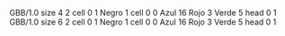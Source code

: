 <gs-board> GBB/1.0
size 4 2
cell 0 1 Negro 1 
cell 0 0 Azul 16 Rojo 3 Verde 5 
head 0 1
 </gs-board>
<gs-board> GBB/1.0
size 6 2
cell 0 1 Negro 1 
cell 0 0 Azul 16 Rojo 3 Verde 5 
head 0 1
 </gs-board>